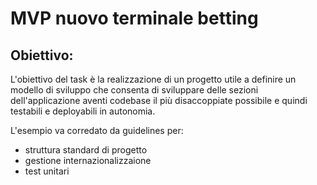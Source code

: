 # MVP nuovo terminale betting

## Obiettivo:
L'obiettivo del task è la realizzazione di un progetto utile a definire un modello di sviluppo che consenta di sviluppare delle sezioni dell'applicazione aventi codebase il più disaccoppiate possibile e quindi testabili e deployabili in autonomia.

L'esempio va corredato da guidelines per:

- struttura standard di progetto
- gestione internazionalizzaione
- test unitari

